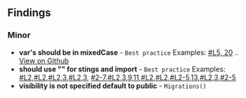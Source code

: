 ## Findings
<!-- Here goes a list of issues -->
### Minor
- **var's should be in mixedCase** - `Best practice` Examples: [#L5, 20](https://github.com/tikonoff/rootcore/blob/gabrieldojo/contracts/helpers/Migrations.sol) .. [View on Github](https://github.com/tikonoff/rootcore/issues/1)
- **should use "" for stings and import** - `Best practice` Examples: [#L2](https://github.com/tikonoff/rootcore/blob/master/contracts/helpers/TestCrowdsaleController.sol),[#L2](https://github.com/tikonoff/rootcore/blob/master/contracts/helpers/TestUtils.sol),[#L2,3](https://github.com/tikonoff/rootcore/blob/master/contracts/interfaces/ISmartToken.sol),[#L2,3](https://github.com/tikonoff/rootcore/blob/master/contracts/interfaces/ITokenHolder.sol), [#2-7](https://github.com/tikonoff/rootcore/blob/master/contracts/CrowdsaleController.sol),[#L2,3,9,11](https://github.com/tikonoff/rootcore/blob/master/contracts/ERC20Token.sol),[#L2](https://github.com/tikonoff/rootcore/blob/master/contracts/Owned.sol),[#L2](https://github.com/tikonoff/rootcore/blob/master/contracts/Pausable.sol),[#L2-5,13](https://github.com/tikonoff/rootcore/blob/master/contracts/SmartToken.sol),[#L2,3](https://github.com/tikonoff/rootcore/blob/master/contracts/SmartTokenController.sol),[#2-5](https://github.com/tikonoff/rootcore/blob/master/contracts/TokenHolder.sol)
- **visibility is not specified default to public** - `Migrations()` 
